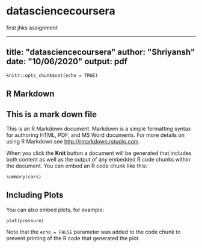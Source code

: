 # datasciencecoursera
first jhks assignment


---
title: "datasciencecoursera"
author: "Shriyansh"
date: "10/06/2020"
output: pdf
---

```{r setup, include=FALSE}
knitr::opts_chunk$set(echo = TRUE)
```

## R Markdown
## This is a mark down file
This is an R Markdown document. Markdown is a simple formatting syntax for authoring HTML, PDF, and MS Word documents. For more details on using R Markdown see <http://rmarkdown.rstudio.com>.

When you click the **Knit** button a document will be generated that includes both content as well as the output of any embedded R code chunks within the document. You can embed an R code chunk like this:

```{r cars}
summary(cars)
```

## Including Plots

You can also embed plots, for example:

```{r pressure, echo=FALSE}
plot(pressure)
```

Note that the `echo = FALSE` parameter was added to the code chunk to prevent printing of the R code that generated the plot.
